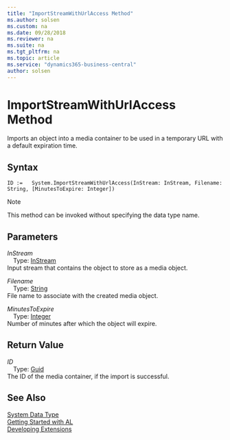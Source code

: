 ```yaml
---
title: "ImportStreamWithUrlAccess Method"
ms.author: solsen
ms.custom: na
ms.date: 09/28/2018
ms.reviewer: na
ms.suite: na
ms.tgt_pltfrm: na
ms.topic: article
ms.service: "dynamics365-business-central"
author: solsen
---
```

[//]: # (START>DO_NOT_EDIT)
[//]: # (IMPORTANT:Do not edit any of the content between here and the END>DO_NOT_EDIT.)
[//]: # (Any modifications should be made in the .resx files in the ModernDev repo.)
# ImportStreamWithUrlAccess Method
Imports an object into a media container to be used in a temporary URL with a default expiration time.

## Syntax
```
ID :=   System.ImportStreamWithUrlAccess(InStream: InStream, Filename: String, [MinutesToExpire: Integer])
```
> [!NOTE]  
> This method can be invoked without specifying the data type name.  
## Parameters
*InStream*  
&emsp;Type: [InStream](instream-data-type.md)  
Input stream that contains the object to store as a media object.
        
*Filename*  
&emsp;Type: [String](string-data-type.md)  
File name to associate with the created media object.
        
*MinutesToExpire*  
&emsp;Type: [Integer](integer-data-type.md)  
Number of minutes after which the object will expire.  


## Return Value
*ID*  
&emsp;Type: [Guid](guid-data-type.md)  
The ID of the media container, if the import is successful.  


[//]: # (IMPORTANT: END>DO_NOT_EDIT)
## See Also
[System Data Type](system-data-type.md)  
[Getting Started with AL](../devenv-get-started.md)  
[Developing Extensions](../devenv-dev-overview.md)